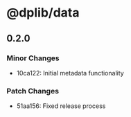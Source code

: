 # @dplib/data

## 0.2.0

### Minor Changes

- 10ca122: Initial metadata functionality

### Patch Changes

- 51aa156: Fixed release process

